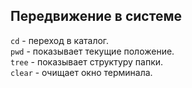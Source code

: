 ## Передвижение в системе

`cd` - переход в каталог.  
`pwd` - показывает текущие положение.  
`tree` - показывает структуру папки.  
`clear` - очищает окно терминала.  